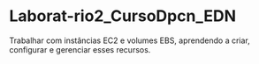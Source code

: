 # Laborat-rio2_CursoDpcn_EDN
Trabalhar com instâncias EC2 e volumes EBS, aprendendo a criar, configurar e gerenciar esses recursos.
